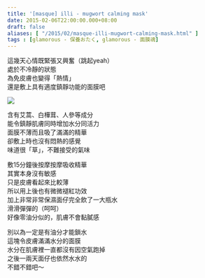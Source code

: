 ```yaml
---
title: '[masque] illi - mugwort calming mask'
date: 2015-02-06T22:00:00.000+08:00
draft: false
aliases: [ "/2015/02/masque-illi-mugwort-calming-mask.html" ]
tags : [glamorous - 保養おたく, glamorous - 面膜魂]
---
```


這幾天心情既緊張又興奮（跳起yeah）  
處於不冷靜的狀態  
為免皮膚也變得「熱情」  
還是敷上具有適度鎮靜功能的面膜吧  

[![](https://farm8.staticflickr.com/7319/15833651564_8ed5d3eb03_z.jpg)](https://farm8.staticflickr.com/7319/15833651564_8ed5d3eb03_z.jpg)

含有艾蒿、白樺茸、人參等成分  
能令鎮靜肌膚同時增加水分同活力  
面膜不薄而且吸了滿滿的精華  
卻敷上時也沒有悶熱的感覺  
味道很「草」，不難接受的氣味  
  
敷15分鐘後按摩按摩吸收精華  
其實本身沒有敏感  
只是皮膚看起來比較薄  
所以用上後也有微微褪紅功效  
加上非常非常保濕面仔完全飲了一大瓶水  
滑滑彈彈的（呵呵）  
好像零油分似的，肌膚不會黏膩感  
  
別以為一定是有油分才能鎖水  
這塊令皮膚滿滿水分的面膜  
水分在肌膚裡一直都沒有因空氣跑掉  
之後一兩天面仔也依然水水的  
不錯不錯吧～